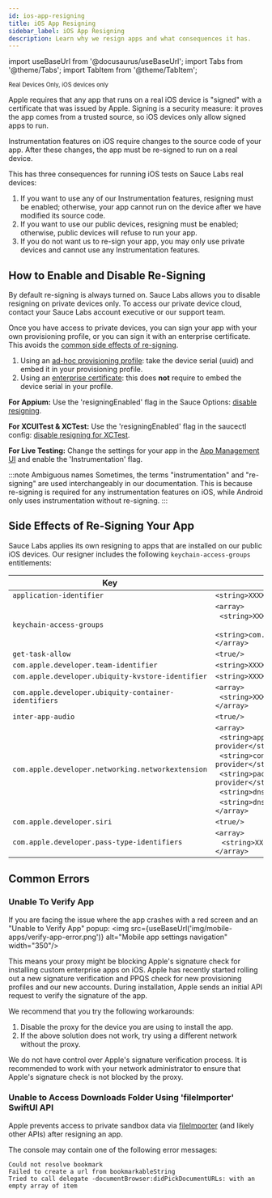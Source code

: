 ```yaml
---
id: ios-app-resigning
title: iOS App Resigning
sidebar_label: iOS App Resigning
description: Learn why we resign apps and what consequences it has.
---
```


import useBaseUrl from '@docusaurus/useBaseUrl';
import Tabs from '@theme/Tabs';
import TabItem from '@theme/TabItem';

<p><small><span className="sauceGreen">Real Devices Only, iOS devices only</span></small></p>

Apple requires that any app that runs on a real iOS device is "signed" with a certificate that was issued by Apple. Signing is a security measure: it proves the app comes from a trusted source, so iOS devices only allow signed apps to run.

Instrumentation features on iOS require changes to the source code of your app. After these changes, the app must be re-signed to run on a real device.

This has three consequences for running iOS tests on Sauce Labs real devices:

1. If you want to use any of our Instrumentation features, resigning must be enabled; otherwise, your app cannot run on the device after we have modified its source code.
2. If you want to use our public devices, resigning must be enabled; otherwise, public devices will refuse to run your app.
3. If you do not want us to re-sign your app, you may only use private devices and cannot use any Instrumentation features.


## How to Enable and Disable Re-Signing

By default re-signing is always turned on. Sauce Labs allows you to disable resigning on private devices only. To access our private device cloud, contact your Sauce Labs account executive or our support team.

Once you have access to private devices, you can sign your app with your own provisioning profile, or you can sign it with an enterprise certificate. This avoids the [common side effects of re-signing](#side-effects-of-re-signing-your-app).

1. Using an [ad-hoc provisioning profile](https://developer.apple.com/help/account/manage-profiles/create-an-ad-hoc-provisioning-profile/): take the device serial (uuid) and embed it in your provisioning profile.
2. Using an [enterprise certificate](https://developer.apple.com/help/account/create-certificates/create-enterprise-distribution-certificates/): this does **not** require to embed the device serial in your profile.

**For Appium:** Use the 'resigningEnabled' flag in the Sauce Options: [disable resigning](/dev/test-configuration-options/#resigningenabled).

**For XCUITest & XCTest:** Use the 'resigningEnabled' flag in the saucectl config: [disable resigning for XCTest](/docs/mobile-apps/automated-testing/espresso-xcuitest/xctest-config.md#resigningenabled).

**For Live Testing:** Change the settings for your app in the [App Management UI](https://app.saucelabs.com/app-management) and enable the 'Instrumentation' flag.

:::note Ambiguous names
Sometimes, the terms "instrumentation" and "re-signing" are used interchangeably in our documentation. This is because re-signing is required for any instrumentation features on iOS, while Android only uses instrumentation without re-signing.
:::

## Side Effects of Re-Signing Your App

Sauce Labs applies its own resigning to apps that are installed on our public iOS devices. Our resigner includes the following `keychain-access-groups` entitlements:

| Key                                                  | Value                                                                                                                                                                                                                                                                                               |
| ---------------------------------------------------- | --------------------------------------------------------------------------------------------------------------------------------------------------------------------------------------------------------------------------------------------------------------------------------------------------- |
| `application-identifier`                             | `<string>XXXXXXXXXX.*</string>`                                                                                                                                                                                                                                                                     |
| `keychain-access-groups`                             | `<array>`<br/>&nbsp;&nbsp;`<string>XXXXXXXXXX.*</string>`<br/>&nbsp;&nbsp;`  <string>com.apple.token</string>`<br/>`</array>`                                                                                                                                                                       |
| `get-task-allow`                                     | `<true/>`                                                                                                                                                                                                                                                                                           |
| `com.apple.developer.team-identifier`                | `<string>XXXXXXXXXX</string>`                                                                                                                                                                                                                                                                       |
| `com.apple.developer.ubiquity-kvstore-identifier`    | `<string>XXXXXXXXXX.*</string>`                                                                                                                                                                                                                                                                     |
| `com.apple.developer.ubiquity-container-identifiers` | `<array>`<br/>&nbsp;&nbsp;`<string>XXXXXXXXXX.*</string>`<br/>`</array>`                                                                                                                                                                                                                            |
| `inter-app-audio`                                    | `<true/>`                                                                                                                                                                                                                                                                                           |
| `com.apple.developer.networking.networkextension`    | `<array>`<br/> &nbsp;&nbsp;`<string>app-proxy-provider</string>`<br/>&nbsp;&nbsp;`<string>content-filter-provider</string>`<br/> &nbsp;&nbsp;`<string>packet-tunnel-provider</string>`<br/>&nbsp;&nbsp;`<string>dns-proxy</string>`<br/> &nbsp;&nbsp;`<string>dns-settings</string>`<br/>`</array>` |
| `com.apple.developer.siri`                           | `<true/>`                                                                                                                                                                                                                                                                                           |
| `com.apple.developer.pass-type-identifiers`          | `<array>`<br/>&nbsp;&nbsp; `<string>XXXXXXXXXX.*</string>`<br/>`</array>` |


## Common Errors

### Unable To Verify App

If you are facing the issue where the app crashes with a red screen and an "Unable to Verify App" popup:
<img src={useBaseUrl('img/mobile-apps/verify-app-error.png')} alt="Mobile app settings navigation" width="350"/>

This means your proxy might be blocking Apple's signature check for installing custom enterprise apps on iOS. Apple has recently started rolling out a new signature verification and PPQS check for new provisioning profiles and our new accounts. During installation, Apple sends an initial API request to verify the signature of the app.

We recommend that you try the following workarounds:

1. Disable the proxy for the device you are using to install the app.
2. If the above solution does not work, try using a different network without the proxy.

We do not have control over Apple's signature verification process. It is recommended to work with your network administrator to ensure that Apple's signature check is not blocked by the proxy.


### Unable to Access Downloads Folder Using 'fileImporter' SwiftUI API

Apple prevents access to private sandbox data via [fileImporter](https://developer.apple.com/documentation/swiftui/view/fileimporter(ispresented:allowedcontenttypes:allowsmultipleselection:oncompletion:)) (and likely other APIs) after resigning an app.

The console may contain one of the following error messages:
```
Could not resolve bookmark
Failed to create a url from bookmarkableString
Tried to call delegate -documentBrowser:didPickDocumentURLs: with an empty array of item
```

